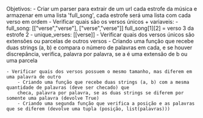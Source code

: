 Objetivos:
    - Criar um parser para extrair de um url cada estrofe da música e armazenar em uma lista 'full_song', cada estrofe será uma lista com cada verso em ordem
    - Verificar quais são os versos únicos
        + variaveis:
            - full_song: [["verse","verse"], ["verse","verse"]]
                full_song[1][2] = verso 3 da estrofe 2
            - unique_verses: [[verse]]
    - Verificar quais dos versos únicos são extensões ou parcelas de outros versos
        - Criando uma função que recebe duas strings (a, b) e compara o número de palavras em cada,
        e se houver discrepância, verifica, palavra por palavra, se a é uma extensão de b ou uma parcela
    
    - Verificar quais dos versos possuem o mesmo tamanho, mas diferem em uma palavra de outro
        - Criando uma função que recebe duas strings (a, b) com a mesma quantidade de palavras (deve ser checado) que
        checa, palavra por palavra, se as duas strings se diferem por somente uma palavra (devolve True)
        - Criando uma segunda função que verifica a posição e as palavras que se diferem (devolve uma tupla (posição, list(palavras)))
         